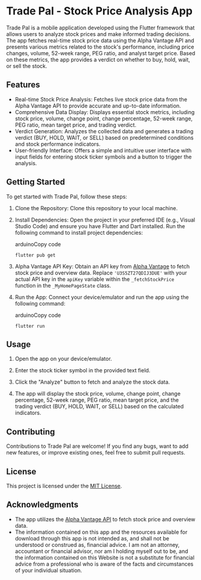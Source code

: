 Trade Pal - Stock Price Analysis App
====================================

Trade Pal is a mobile application developed using the Flutter framework that allows users to analyze stock prices and make informed trading decisions. The app fetches real-time stock price data using the Alpha Vantage API and presents various metrics related to the stock's performance, including price changes, volume, 52-week range, PEG ratio, and analyst target price. Based on these metrics, the app provides a verdict on whether to buy, hold, wait, or sell the stock.

Features
--------

-   Real-time Stock Price Analysis: Fetches live stock price data from the Alpha Vantage API to provide accurate and up-to-date information.
-   Comprehensive Data Display: Displays essential stock metrics, including stock price, volume, change point, change percentage, 52-week range, PEG ratio, mean target price, and trading verdict.
-   Verdict Generation: Analyzes the collected data and generates a trading verdict (BUY, HOLD, WAIT, or SELL) based on predetermined conditions and stock performance indicators.
-   User-friendly Interface: Offers a simple and intuitive user interface with input fields for entering stock ticker symbols and a button to trigger the analysis.

Getting Started
---------------

To get started with Trade Pal, follow these steps:

1.  Clone the Repository: Clone this repository to your local machine.

2.  Install Dependencies: Open the project in your preferred IDE (e.g., Visual Studio Code) and ensure you have Flutter and Dart installed. Run the following command to install project dependencies:

    arduinoCopy code

    `flutter pub get`

3.  Alpha Vantage API Key: Obtain an API key from [Alpha Vantage](https://www.alphavantage.co/) to fetch stock price and overview data. Replace `'U3S5ZT27QDIJ3DUE'` with your actual API key in the `apiKey` variable within the `_fetchStockPrice` function in the `_MyHomePageState` class.

4.  Run the App: Connect your device/emulator and run the app using the following command:

    arduinoCopy code

    `flutter run`

Usage
-----

1.  Open the app on your device/emulator.

2.  Enter the stock ticker symbol in the provided text field.

3.  Click the "Analyze" button to fetch and analyze the stock data.

4.  The app will display the stock price, volume, change point, change percentage, 52-week range, PEG ratio, mean target price, and the trading verdict (BUY, HOLD, WAIT, or SELL) based on the calculated indicators.

Contributing
------------

Contributions to Trade Pal are welcome! If you find any bugs, want to add new features, or improve existing ones, feel free to submit pull requests.

License
-------

This project is licensed under the [MIT License](https://chat.openai.com/LICENSE).

Acknowledgments
---------------

-   The app utilizes the [Alpha Vantage API](https://www.alphavantage.co/) to fetch stock price and overview data.
- The information contained on this app and the resources available for download through this app is not intended as, and shall not be understood or construed as, financial advice. I am not an attorney, accountant or financial advisor, nor am I holding myself out to be, and the information contained on this Website is not a substitute for financial advice from a professional who is aware of the facts and circumstances of your individual situation. 